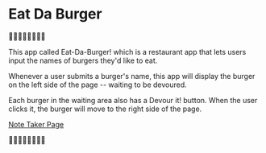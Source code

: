# Eat Da Burger
:hamburger::hamburger::hamburger::hamburger::hamburger::hamburger::hamburger::hamburger:

This app called Eat-Da-Burger! which is a restaurant app that lets users input the names of burgers they'd like to eat.

Whenever a user submits a burger's name, this app will display the burger on the left side of the page -- waiting to be devoured.

Each burger in the waiting area also has a Devour it! button. When the user clicks it, the burger will move to the right side of the page.

[Note Taker Page](https://hidden-ravine-83132.herokuapp.com/)

:hamburger::hamburger::hamburger::hamburger::hamburger::hamburger::hamburger::hamburger: